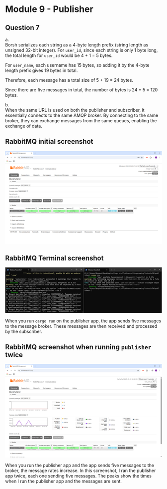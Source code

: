 # Module 9 - Publisher
## Question 7
a.  
Borsh serializes each string as a 4-byte length prefix (string length as unsigned 32-bit integer). For `user_id`, since each string is only 1 byte long, the total length for `user_id` would be 4 + 1 = 5 bytes.

For `user_name`, each username has 15 bytes, so adding it by the 4-byte length prefix gives 19 bytes in total.

Therefore, each message has a total size of 5 + 19 = 24 bytes.

Since there are five messages in total, the number of bytes is 24 * 5 = 120 bytes.

b.  
When the same URL is used on both the publisher and subscriber, it essentially connects to the same AMQP broker. By connecting to the same broker, they can exchange messages from the same queues, enabling the exchange of data.

## RabbitMQ initial screenshot
![RabbitMQ initial screenshot](rabbitmq_initial.png)

## RabbitMQ Terminal screenshot
![RabbitMQ Terminal screenshot](rabbitmq_terminal.png)

When you run `cargo run` on the publisher app, the app sends five messages to the message broker. These messages are then received and processed by the subscriber.

## RabbitMQ screenshot when running `publisher` twice
![RabbitMQ screenshot when running publisher twice](rabbitmq_run_publisher_twice.png)

When you run the publisher app and the app sends five messages to the broker, the message rates increase. In this screenshot, I ran the publisher app twice, each one sending five messages. The peaks show the times when I run the publisher app and the messages are sent.
